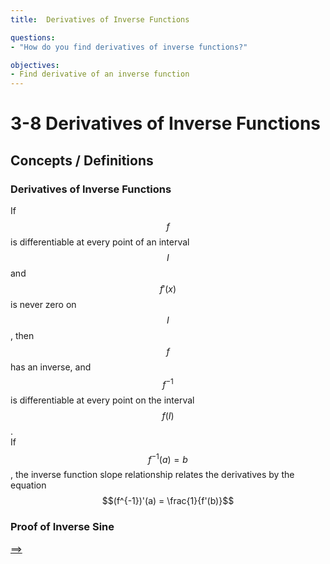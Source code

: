 ```yaml
---
title:  Derivatives of Inverse Functions

questions:
- "How do you find derivatives of inverse functions?"

objectives:
- Find derivative of an inverse function
---
```


# 3-8 Derivatives of Inverse Functions


## Concepts / Definitions

### Derivatives of Inverse Functions
If $$f$$ is differentiable at every point of an interval $$I$$ and $$f'(x)$$ is never zero on $$I$$, then $$f$$ has an inverse, and $$f^{-1}$$ is differentiable at every point on the interval $$f(I)$$.<br>
If $$f^{-1}(a) = b$$, the inverse function slope relationship relates the derivatives by the equation $$(f^{-1})'(a) = \frac{1}{f'(b)}$$

### Proof of Inverse Sine

[==>](058-derivatives-of-exponential-and-logarithmic-functions.md)

